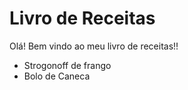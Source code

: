 # Livro de Receitas
Olá! Bem vindo ao meu livro de receitas!!
 - Strogonoff de frango
 - Bolo de Caneca
